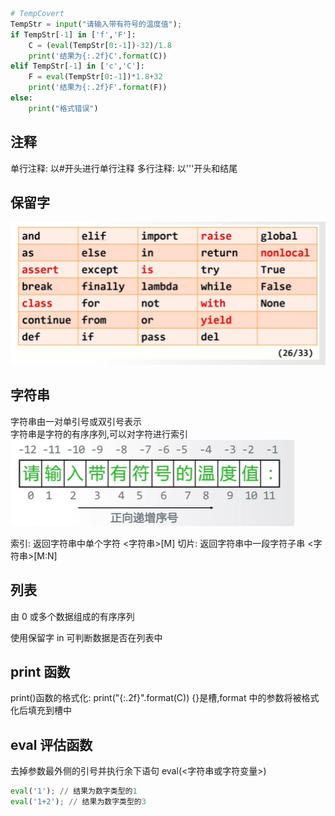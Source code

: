 ```python
# TempCovert
TempStr = input("请输入带有符号的温度值");
if TempStr[-1] in ['f','F']:
    C = (eval(TempStr[0:-1])-32)/1.8
    print('结果为{:.2f}C'.format(C))
elif TempStr[-1] in ['c','C']:
    F = eval(TempStr[0:-1])*1.8+32
    print('结果为{:.2f}F'.format(F))
else:
    print("格式错误")

```

## 注释

单行注释: 以#开头进行单行注释
多行注释: 以'''开头和结尾

## 保留字

![image](images/保留字.png)

## 字符串

字符串由一对单引号或双引号表示  
字符串是字符的有序序列,可以对字符进行索引  
![image](images/字符索引.png)

索引: 返回字符串中单个字符 <字符串>[M]
切片: 返回字符串中一段字符子串 <字符串>[M:N]

## 列表

由 0 或多个数据组成的有序序列

使用保留字 in 可判断数据是否在列表中

## print 函数

print()函数的格式化: print("{:.2f}".format(C))
{}是槽,format 中的参数将被格式化后填充到槽中

## eval 评估函数

去掉参数最外侧的引号并执行余下语句
eval(<字符串或字符变量>)

```python
eval('1'); // 结果为数字类型的1
eval('1+2'); // 结果为数字类型的3
```
